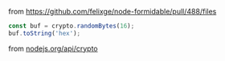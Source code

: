 from https://github.com/felixge/node-formidable/pull/488/files


```js
const buf = crypto.randomBytes(16);
buf.toString('hex');
 ```

from [nodejs.org/api/crypto](https://nodejs.org/api/crypto.html#crypto_crypto_randombytes_size_callback)